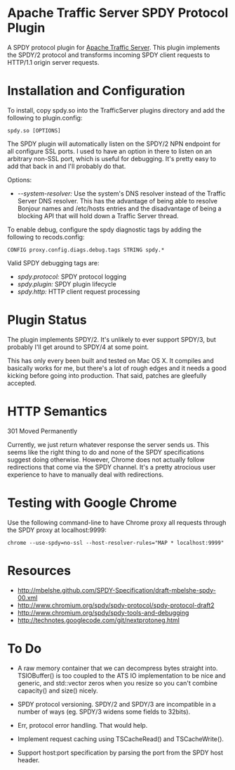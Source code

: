 Apache Traffic Server SPDY Protocol Plugin
==========================================

A SPDY protocol plugin for [Apache Traffic
Server](http://trafficserver.apache.org). This plugin implements
the SPDY/2 protocol and transforms incoming SPDY client requests
to HTTP/1.1 origin server requests.

Installation and Configuration
==============================

To install, copy spdy.so into the TrafficServer plugins directory
and add the following to plugin.config:

    spdy.so [OPTIONS]

The SPDY plugin will automatically listen on the SPDY/2 NPN endpoint
for all configure SSL ports. I used to have an option in there to
listen on an arbitrary non-SSL port, which is useful for debugging.
It's pretty easy to add that back in and I'll probably do that.

Options:

* _--system-resolver:_ Use the system's DNS resolver instead of the
  Traffic Server DNS resolver.  This has the advantage of being able
  to resolve Bonjour names and /etc/hosts entries and the disadvantage
  of being a blocking API that will hold down a Traffic Server thread.

To enable debug, configure the spdy diagnostic tags by adding the
following to recods.config:

    CONFIG proxy.config.diags.debug.tags STRING spdy.*

Valid SPDY debugging tags are:

* _spdy.protocol:_ SPDY protocol logging
* _spdy.plugin:_ SPDY plugin lifecycle
* _spdy.http:_ HTTP client request processing

Plugin Status
=============

The plugin implements SPDY/2. It's unlikely to ever support SPDY/3, but
probably I'll get around to SPDY/4 at some point.

This has only every been built and tested on Mac OS X. It compiles
and basically works for me, but there's a lot of rough edges and
it needs a good kicking before going into production. That said,
patches are gleefully accepted.

HTTP Semantics
==============

301 Moved Permanently

Currently, we just return whatever response the server sends us.
This seems like the right thing to do and none of the SPDY
specifications suggest doing otherwise. However, Chrome does not
actually follow redirections that come via the SPDY channel. It's
a pretty atrocious user experience to have to manually deal with
redirections.

Testing with Google Chrome
==========================

Use the following command-line to have Chrome proxy all requests
through the SPDY proxy at localhost:9999:

    chrome --use-spdy=no-ssl --host-resolver-rules="MAP * localhost:9999"

Resources
=========

* http://mbelshe.github.com/SPDY-Specification/draft-mbelshe-spdy-00.xml
* http://www.chromium.org/spdy/spdy-protocol/spdy-protocol-draft2
* http://www.chromium.org/spdy/spdy-tools-and-debugging
* http://technotes.googlecode.com/git/nextprotoneg.html

To Do
=====

* A raw memory container that we can decompress bytes straight into.
  TSIOBuffer() is too coupled to the ATS IO implementation to be
  nice and generic, and std::vector zeros when you resize so you
  can't combine capacity() and size() nicely.

* SPDY protocol versioning. SPDY/2 and SPDY/3 are incompatible in
  a number of ways (eg. SPDY/3 widens some fields to 32bits).

* Err, protocol error handling. That would help.

* Implement request caching using TSCacheRead() and TSCacheWrite().

* Support host:port specification by parsing the port from the SPDY
  host header.
